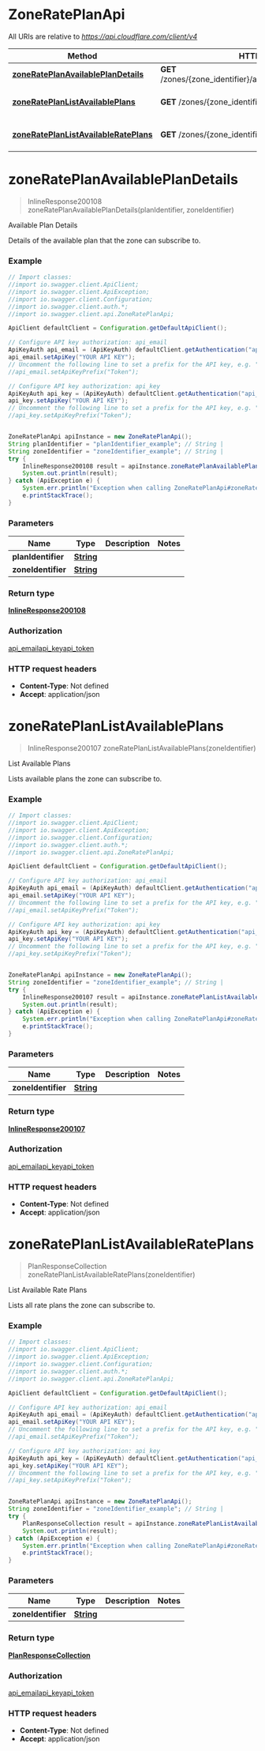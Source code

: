# ZoneRatePlanApi

All URIs are relative to *https://api.cloudflare.com/client/v4*

Method | HTTP request | Description
------------- | ------------- | -------------
[**zoneRatePlanAvailablePlanDetails**](ZoneRatePlanApi.md#zoneRatePlanAvailablePlanDetails) | **GET** /zones/{zone_identifier}/available_plans/{plan_identifier} | Available Plan Details
[**zoneRatePlanListAvailablePlans**](ZoneRatePlanApi.md#zoneRatePlanListAvailablePlans) | **GET** /zones/{zone_identifier}/available_plans | List Available Plans
[**zoneRatePlanListAvailableRatePlans**](ZoneRatePlanApi.md#zoneRatePlanListAvailableRatePlans) | **GET** /zones/{zone_identifier}/available_rate_plans | List Available Rate Plans

<a name="zoneRatePlanAvailablePlanDetails"></a>
# **zoneRatePlanAvailablePlanDetails**
> InlineResponse200108 zoneRatePlanAvailablePlanDetails(planIdentifier, zoneIdentifier)

Available Plan Details

Details of the available plan that the zone can subscribe to.

### Example
```java
// Import classes:
//import io.swagger.client.ApiClient;
//import io.swagger.client.ApiException;
//import io.swagger.client.Configuration;
//import io.swagger.client.auth.*;
//import io.swagger.client.api.ZoneRatePlanApi;

ApiClient defaultClient = Configuration.getDefaultApiClient();

// Configure API key authorization: api_email
ApiKeyAuth api_email = (ApiKeyAuth) defaultClient.getAuthentication("api_email");
api_email.setApiKey("YOUR API KEY");
// Uncomment the following line to set a prefix for the API key, e.g. "Token" (defaults to null)
//api_email.setApiKeyPrefix("Token");

// Configure API key authorization: api_key
ApiKeyAuth api_key = (ApiKeyAuth) defaultClient.getAuthentication("api_key");
api_key.setApiKey("YOUR API KEY");
// Uncomment the following line to set a prefix for the API key, e.g. "Token" (defaults to null)
//api_key.setApiKeyPrefix("Token");


ZoneRatePlanApi apiInstance = new ZoneRatePlanApi();
String planIdentifier = "planIdentifier_example"; // String | 
String zoneIdentifier = "zoneIdentifier_example"; // String | 
try {
    InlineResponse200108 result = apiInstance.zoneRatePlanAvailablePlanDetails(planIdentifier, zoneIdentifier);
    System.out.println(result);
} catch (ApiException e) {
    System.err.println("Exception when calling ZoneRatePlanApi#zoneRatePlanAvailablePlanDetails");
    e.printStackTrace();
}
```

### Parameters

Name | Type | Description  | Notes
------------- | ------------- | ------------- | -------------
 **planIdentifier** | [**String**](.md)|  |
 **zoneIdentifier** | [**String**](.md)|  |

### Return type

[**InlineResponse200108**](InlineResponse200108.md)

### Authorization

[api_email](../README.md#api_email)[api_key](../README.md#api_key)[api_token](../README.md#api_token)

### HTTP request headers

 - **Content-Type**: Not defined
 - **Accept**: application/json

<a name="zoneRatePlanListAvailablePlans"></a>
# **zoneRatePlanListAvailablePlans**
> InlineResponse200107 zoneRatePlanListAvailablePlans(zoneIdentifier)

List Available Plans

Lists available plans the zone can subscribe to.

### Example
```java
// Import classes:
//import io.swagger.client.ApiClient;
//import io.swagger.client.ApiException;
//import io.swagger.client.Configuration;
//import io.swagger.client.auth.*;
//import io.swagger.client.api.ZoneRatePlanApi;

ApiClient defaultClient = Configuration.getDefaultApiClient();

// Configure API key authorization: api_email
ApiKeyAuth api_email = (ApiKeyAuth) defaultClient.getAuthentication("api_email");
api_email.setApiKey("YOUR API KEY");
// Uncomment the following line to set a prefix for the API key, e.g. "Token" (defaults to null)
//api_email.setApiKeyPrefix("Token");

// Configure API key authorization: api_key
ApiKeyAuth api_key = (ApiKeyAuth) defaultClient.getAuthentication("api_key");
api_key.setApiKey("YOUR API KEY");
// Uncomment the following line to set a prefix for the API key, e.g. "Token" (defaults to null)
//api_key.setApiKeyPrefix("Token");


ZoneRatePlanApi apiInstance = new ZoneRatePlanApi();
String zoneIdentifier = "zoneIdentifier_example"; // String | 
try {
    InlineResponse200107 result = apiInstance.zoneRatePlanListAvailablePlans(zoneIdentifier);
    System.out.println(result);
} catch (ApiException e) {
    System.err.println("Exception when calling ZoneRatePlanApi#zoneRatePlanListAvailablePlans");
    e.printStackTrace();
}
```

### Parameters

Name | Type | Description  | Notes
------------- | ------------- | ------------- | -------------
 **zoneIdentifier** | [**String**](.md)|  |

### Return type

[**InlineResponse200107**](InlineResponse200107.md)

### Authorization

[api_email](../README.md#api_email)[api_key](../README.md#api_key)[api_token](../README.md#api_token)

### HTTP request headers

 - **Content-Type**: Not defined
 - **Accept**: application/json

<a name="zoneRatePlanListAvailableRatePlans"></a>
# **zoneRatePlanListAvailableRatePlans**
> PlanResponseCollection zoneRatePlanListAvailableRatePlans(zoneIdentifier)

List Available Rate Plans

Lists all rate plans the zone can subscribe to.

### Example
```java
// Import classes:
//import io.swagger.client.ApiClient;
//import io.swagger.client.ApiException;
//import io.swagger.client.Configuration;
//import io.swagger.client.auth.*;
//import io.swagger.client.api.ZoneRatePlanApi;

ApiClient defaultClient = Configuration.getDefaultApiClient();

// Configure API key authorization: api_email
ApiKeyAuth api_email = (ApiKeyAuth) defaultClient.getAuthentication("api_email");
api_email.setApiKey("YOUR API KEY");
// Uncomment the following line to set a prefix for the API key, e.g. "Token" (defaults to null)
//api_email.setApiKeyPrefix("Token");

// Configure API key authorization: api_key
ApiKeyAuth api_key = (ApiKeyAuth) defaultClient.getAuthentication("api_key");
api_key.setApiKey("YOUR API KEY");
// Uncomment the following line to set a prefix for the API key, e.g. "Token" (defaults to null)
//api_key.setApiKeyPrefix("Token");


ZoneRatePlanApi apiInstance = new ZoneRatePlanApi();
String zoneIdentifier = "zoneIdentifier_example"; // String | 
try {
    PlanResponseCollection result = apiInstance.zoneRatePlanListAvailableRatePlans(zoneIdentifier);
    System.out.println(result);
} catch (ApiException e) {
    System.err.println("Exception when calling ZoneRatePlanApi#zoneRatePlanListAvailableRatePlans");
    e.printStackTrace();
}
```

### Parameters

Name | Type | Description  | Notes
------------- | ------------- | ------------- | -------------
 **zoneIdentifier** | [**String**](.md)|  |

### Return type

[**PlanResponseCollection**](PlanResponseCollection.md)

### Authorization

[api_email](../README.md#api_email)[api_key](../README.md#api_key)[api_token](../README.md#api_token)

### HTTP request headers

 - **Content-Type**: Not defined
 - **Accept**: application/json

